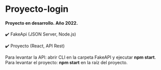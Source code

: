 # Proyecto-login

#### Proyecto en desarrollo. Año **2022**.

:heavy_check_mark: FakeApi (JSON Server, Node.js) 

:heavy_check_mark: Proyecto (React, API Rest)


Para levantar la API: abrir CLI en la carpeta FakeAPI y ejecutar **npm start**.
Para levantar el proyecto: **npm start** en la raíz del proyecto.
	


 




